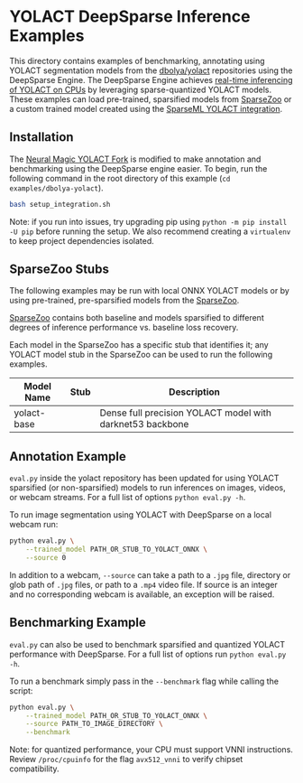 <!--
Copyright (c) 2021 - present / Neuralmagic, Inc. All Rights Reserved.

Licensed under the Apache License, Version 2.0 (the "License");
you may not use this file except in compliance with the License.
You may obtain a copy of the License at

   http://www.apache.org/licenses/LICENSE-2.0

Unless required by applicable law or agreed to in writing,
software distributed under the License is distributed on an "AS IS" BASIS,
WITHOUT WARRANTIES OR CONDITIONS OF ANY KIND, either express or implied.
See the License for the specific language governing permissions and
limitations under the License.
-->

# YOLACT DeepSparse Inference Examples
This directory contains examples of benchmarking, annotating using YOLACT segmentation models from the [dbolya/yolact](https://github.com/dbolya/yolact) repositories using the DeepSparse Engine. 
The DeepSparse Engine achieves [real-time inferencing of YOLACT on CPUs]() by leveraging sparse-quantized YOLACT models. 
These examples can load pre-trained, sparsified models from [SparseZoo](https://github.com/neuralmagic/sparsezoo) or a custom trained model created using the [SparseML YOLACT integration](https://github.com/neuralmagic/sparseml/blob/main/integrations/yolact/README.md).

## Installation
The [Neural Magic YOLACT Fork](https://github.com/neuralmagic/yolact) is modified to make annotation and benchmarking using the DeepSparse engine easier. To begin, run the following command in the root directory of this example (`cd examples/dbolya-yolact`).

```bash
bash setup_integration.sh
```

Note: if you run into issues, try upgrading pip using `python -m pip install -U pip` before running the setup. 
We also recommend creating a `virtualenv` to keep project dependencies isolated.

## SparseZoo Stubs
The following examples may be run with local ONNX YOLACT models or by using pre-trained, pre-sparsified models
from the [SparseZoo](https://sparsezoo.neuralmagic.com/).

[SparseZoo](https://sparsezoo.neuralmagic.com/) contains both 
baseline and models sparsified to different degrees of inference performance vs. baseline loss recovery.

Each model in the SparseZoo has a specific stub that identifies it; any YOLACT model stub in the SparseZoo can be used to
run the following examples.


| Model Name     |      Stub      | Description |
|----------|-------------|-------------|
| yolact-base |  | Dense full precision YOLACT model with darknet53 backbone|


## Annotation Example
`eval.py` inside the yolact repository has been updated for using YOLACT sparsified (or non-sparsified) models
to run inferences on images, videos, or webcam streams. For a full list of options
`python eval.py -h`.

To run image segmentation using YOLACT with DeepSparse on a local webcam run:
```bash
python eval.py \
    --trained_model PATH_OR_STUB_TO_YOLACT_ONNX \
    --source 0 
```

In addition to a webcam, `--source` can take a path to a `.jpg` file, directory or glob path
of `.jpg` files, or path to a `.mp4` video file.  If source is an integer and no
corresponding webcam is available, an exception will be raised.


## Benchmarking Example
`eval.py` can also be used to benchmark sparsified and quantized YOLACT
performance with DeepSparse.  For a full list of options run `python eval.py -h`.

To run a benchmark simply pass in the `--benchmark` flag while calling the script:
```bash
python eval.py \
    --trained_model PATH_OR_STUB_TO_YOLACT_ONNX \
    --source PATH_TO_IMAGE_DIRECTORY \
    --benchmark
```

Note: for quantized performance, your CPU must support VNNI instructions.
Review `/proc/cpuinfo` for the flag `avx512_vnni` to verify chipset compatibility.
